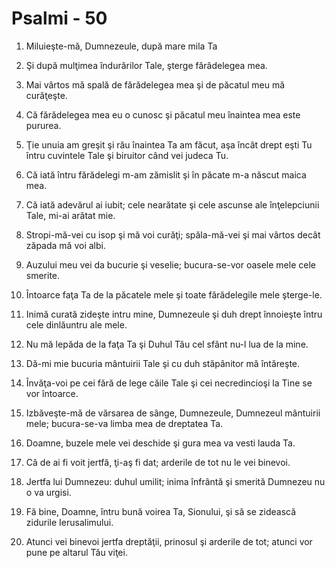 # Psalmi - 50

1. Miluieşte-mă, Dumnezeule, după mare mila Ta 

2. Şi după mulţimea îndurărilor Tale, şterge fărădelegea mea. 

3. Mai vârtos mă spală de fărădelegea mea şi de păcatul meu mă curăţeşte. 

4. Că fărădelegea mea eu o cunosc şi păcatul meu înaintea mea este pururea. 

5. Ţie unuia am greşit şi rău înaintea Ta am făcut, aşa încât drept eşti Tu întru cuvintele Tale şi biruitor când vei judeca Tu. 

6. Că iată întru fărădelegi m-am zămislit şi în păcate m-a născut maica mea. 

7. Că iată adevărul ai iubit; cele nearătate şi cele ascunse ale înţelepciunii Tale, mi-ai arătat mie. 

8. Stropi-mă-vei cu isop şi mă voi curăţi; spăla-mă-vei şi mai vârtos decât zăpada mă voi albi. 

9. Auzului meu vei da bucurie şi veselie; bucura-se-vor oasele mele cele smerite. 

10. Întoarce faţa Ta de la păcatele mele şi toate fărădelegile mele şterge-le. 

11. Inimă curată zideşte intru mine, Dumnezeule şi duh drept înnoieşte întru cele dinlăuntru ale mele. 

12. Nu mă lepăda de la faţa Ta şi Duhul Tău cel sfânt nu-l lua de la mine. 

13. Dă-mi mie bucuria mântuirii Tale şi cu duh stăpânitor mă întăreşte. 

14. Învăţa-voi pe cei fără de lege căile Tale şi cei necredincioşi la Tine se vor întoarce. 

15. Izbăveşte-mă de vărsarea de sânge, Dumnezeule, Dumnezeul mântuirii mele; bucura-se-va limba mea de dreptatea Ta. 

16. Doamne, buzele mele vei deschide şi gura mea va vesti lauda Ta. 

17. Că de ai fi voit jertfă, ţi-aş fi dat; arderile de tot nu le vei binevoi. 

18. Jertfa lui Dumnezeu: duhul umilit; inima înfrântă şi smerită Dumnezeu nu o va urgisi. 

19. Fă bine, Doamne, întru bună voirea Ta, Sionului, şi să se zidească zidurile Ierusalimului. 

20. Atunci vei binevoi jertfa dreptăţii, prinosul şi arderile de tot; atunci vor pune pe altarul Tău viţei. 

